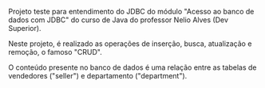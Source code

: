 Projeto teste para entendimento do JDBC do módulo "Acesso ao banco de dados com JDBC" do curso de Java do professor Nelio Alves (Dev Superior).

Neste projeto, é realizado as operações de inserção, busca, atualização e remoção, o famoso "CRUD".

O conteúdo presente no banco de dados é uma relação entre as tabelas de vendedores ("seller") e departamento ("department").
